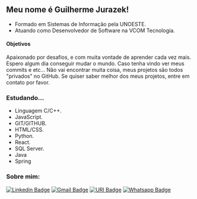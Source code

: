 ## Meu nome é Guilherme Jurazek!
- Formado em Sistemas de Informação pela UNOESTE.
- Atuando como Desenvolvedor de Software na VCOM Tecnologia.

#### Objetivos
Apaixonado por desafios, e com muita vontade de aprender cada vez mais. Espero algum dia conseguir mudar o mundo. 
Caso tenha vindo ver meus commits e etc... Não vai encontrar muita coisa, meus projetos são todos "privados" no GitHub.
Se quiser saber melhor dos meus projetos, entre em contato por favor.

### Estudando...
- Linguagem C/C++.
- JavaScript.
- GIT/GITHUB.
- HTML/CSS.
- Python.
- React.
- SQL Server.
- Java
- Spring

### Sobre mim:
[![Linkedin Badge](https://img.shields.io/badge/-Guilherme%20Jurazek-00CED1?style=flat-square&logo=Linkedin&logoColor=white&link=https://www.linkedin.com/in/guilherme-jurazek-guedes-2a6b6917a/)](https://www.linkedin.com/in/guilherme-jurazek-guedes-2a6b6917a/) 
[![Gmail Badge](https://img.shields.io/badge/-guilherme@noxen.com.br-00CED1?style=flat-square&logo=Gmail&logoColor=white&link=mailto:guilherme@noxen.com.br)](mailto:guilherme@noxen.com.br)
[![URI Badge](https://img.shields.io/badge/-URI%20Ranking-00CED1?style=flat-square&logo=URI&logoColor=white&link=https://www.urionlinejudge.com.br/judge/pt/profile/429007)](https://www.urionlinejudge.com.br/judge/pt/profile/429007)
[![Whatsapp Badge](https://img.shields.io/badge/-Whatsapp-00CED1?style=flat-square&logo=URI&logoColor=white&link=https://wa.me/+5518996122699)](https://wa.me/+5518996122699)
